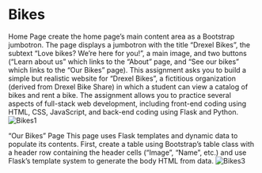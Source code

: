 # Bikes

Home Page
create the home page’s main content area as a Bootstrap jumbotron. The page displays a jumbotron with the title “Drexel Bikes”, the subtext “Love bikes? We’re here for you!”, a main image, and two buttons (“Learn about us” which links to the “About” page, and “See our bikes” which links to the “Our Bikes” page).
This assignment asks you to build a simple but realistic website for “Drexel Bikes”, a  fictitious organization (derived from Drexel Bike Share) in which a student can view a  catalog of bikes and rent a bike. The assignment allows you to practice several aspects of full-stack web development, including front-end coding using HTML, CSS,  JavaScript, and back-end coding using Flask and Python.
![Bikes1](https://user-images.githubusercontent.com/56332687/230006653-621e8f97-2e6e-41b8-a583-d2dbf909c4d4.png)

“Our Bikes” Page
This page uses Flask templates and dynamic data to populate its contents. First, create a table using Bootstrap’s table class with a header row containing the header cells (“Image”, “Name”, etc.) and use Flask’s template system to generate the body HTML from data. 
![Bikes3](https://user-images.githubusercontent.com/56332687/230006727-42ec957f-3bec-4d2b-849a-c5bd05537f6f.png)
